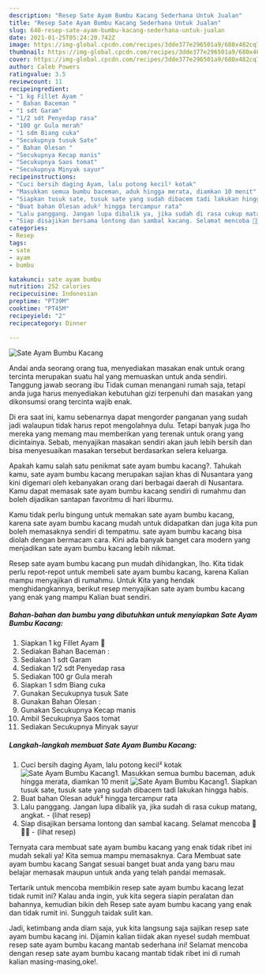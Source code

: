 ```yaml
---
description: "Resep Sate Ayam Bumbu Kacang Sederhana Untuk Jualan"
title: "Resep Sate Ayam Bumbu Kacang Sederhana Untuk Jualan"
slug: 640-resep-sate-ayam-bumbu-kacang-sederhana-untuk-jualan
date: 2021-01-25T05:24:20.742Z
image: https://img-global.cpcdn.com/recipes/3dde377e296501a9/680x482cq70/sate-ayam-bumbu-kacang-foto-resep-utama.jpg
thumbnail: https://img-global.cpcdn.com/recipes/3dde377e296501a9/680x482cq70/sate-ayam-bumbu-kacang-foto-resep-utama.jpg
cover: https://img-global.cpcdn.com/recipes/3dde377e296501a9/680x482cq70/sate-ayam-bumbu-kacang-foto-resep-utama.jpg
author: Caleb Powers
ratingvalue: 3.5
reviewcount: 11
recipeingredient:
- "1 kg Fillet Ayam "
- " Bahan Baceman "
- "1 sdt Garam"
- "1/2 sdt Penyedap rasa"
- "100 gr Gula merah"
- "1 sdm Biang cuka"
- "Secukupnya tusuk Sate"
- " Bahan Olesan "
- "Secukupnya Kecap manis"
- "Secukupnya Saos tomat"
- "Secukupnya Minyak sayur"
recipeinstructions:
- "Cuci bersih daging Ayam, lalu potong kecil² kotak"
- "Masukkan semua bumbu baceman, aduk hingga merata, diamkan 10 menit"
- "Siapkan tusuk sate, tusuk sate yang sudah dibacem tadi lakukan hingga habis."
- "Buat bahan Olesan aduk² hingga tercampur rata"
- "Lalu panggang. Jangan lupa dibalik ya, jika sudah di rasa cukup matang, angkat.           (lihat resep)"
- "Siap disajikan bersama lontong dan sambal kacang. Selamat mencoba 🥳🥳🥳           (lihat resep)"
categories:
- Resep
tags:
- sate
- ayam
- bumbu

katakunci: sate ayam bumbu 
nutrition: 252 calories
recipecuisine: Indonesian
preptime: "PT39M"
cooktime: "PT45M"
recipeyield: "2"
recipecategory: Dinner

---
```



![Sate Ayam Bumbu Kacang](https://img-global.cpcdn.com/recipes/3dde377e296501a9/680x482cq70/sate-ayam-bumbu-kacang-foto-resep-utama.jpg)

Andai anda seorang orang tua, menyediakan masakan enak untuk orang tercinta merupakan suatu hal yang memuaskan untuk anda sendiri. Tanggung jawab seorang ibu Tidak cuman menangani rumah saja, tetapi anda juga harus menyediakan kebutuhan gizi terpenuhi dan masakan yang dikonsumsi orang tercinta wajib enak.

Di era  saat ini, kamu sebenarnya dapat mengorder panganan yang sudah jadi walaupun tidak harus repot mengolahnya dulu. Tetapi banyak juga lho mereka yang memang mau memberikan yang terenak untuk orang yang dicintainya. Sebab, menyajikan masakan sendiri akan jauh lebih bersih dan bisa menyesuaikan masakan tersebut berdasarkan selera keluarga. 



Apakah kamu salah satu penikmat sate ayam bumbu kacang?. Tahukah kamu, sate ayam bumbu kacang merupakan sajian khas di Nusantara yang kini digemari oleh kebanyakan orang dari berbagai daerah di Nusantara. Kamu dapat memasak sate ayam bumbu kacang sendiri di rumahmu dan boleh dijadikan santapan favoritmu di hari liburmu.

Kamu tidak perlu bingung untuk memakan sate ayam bumbu kacang, karena sate ayam bumbu kacang mudah untuk didapatkan dan juga kita pun boleh memasaknya sendiri di tempatmu. sate ayam bumbu kacang bisa diolah dengan bermacam cara. Kini ada banyak banget cara modern yang menjadikan sate ayam bumbu kacang lebih nikmat.

Resep sate ayam bumbu kacang pun mudah dihidangkan, lho. Kita tidak perlu repot-repot untuk membeli sate ayam bumbu kacang, karena Kalian mampu menyajikan di rumahmu. Untuk Kita yang hendak menghidangkannya, berikut resep menyajikan sate ayam bumbu kacang yang enak yang mampu Kalian buat sendiri.

<!--inarticleads1-->

##### Bahan-bahan dan bumbu yang dibutuhkan untuk menyiapkan Sate Ayam Bumbu Kacang:

1. Siapkan 1 kg Fillet Ayam 🍢
1. Sediakan  Bahan Baceman :
1. Sediakan 1 sdt Garam
1. Sediakan 1/2 sdt Penyedap rasa
1. Sediakan 100 gr Gula merah
1. Siapkan 1 sdm Biang cuka
1. Gunakan Secukupnya tusuk Sate
1. Gunakan  Bahan Olesan :
1. Gunakan Secukupnya Kecap manis
1. Ambil Secukupnya Saos tomat
1. Sediakan Secukupnya Minyak sayur




<!--inarticleads2-->

##### Langkah-langkah membuat Sate Ayam Bumbu Kacang:

1. Cuci bersih daging Ayam, lalu potong kecil² kotak
<img src="https://img-global.cpcdn.com/steps/89f450425d680c85/160x128cq70/sate-ayam-bumbu-kacang-langkah-memasak-1-foto.jpg" alt="Sate Ayam Bumbu Kacang">1. Masukkan semua bumbu baceman, aduk hingga merata, diamkan 10 menit
<img src="https://img-global.cpcdn.com/steps/2adc7560657eafa8/160x128cq70/sate-ayam-bumbu-kacang-langkah-memasak-2-foto.jpg" alt="Sate Ayam Bumbu Kacang">1. Siapkan tusuk sate, tusuk sate yang sudah dibacem tadi lakukan hingga habis.
1. Buat bahan Olesan aduk² hingga tercampur rata
1. Lalu panggang. Jangan lupa dibalik ya, jika sudah di rasa cukup matang, angkat. -           (lihat resep)
1. Siap disajikan bersama lontong dan sambal kacang. Selamat mencoba 🥳🥳🥳 -           (lihat resep)




Ternyata cara membuat sate ayam bumbu kacang yang enak tidak ribet ini mudah sekali ya! Kita semua mampu memasaknya. Cara Membuat sate ayam bumbu kacang Sangat sesuai banget buat anda yang baru mau belajar memasak maupun untuk anda yang telah pandai memasak.

Tertarik untuk mencoba membikin resep sate ayam bumbu kacang lezat tidak rumit ini? Kalau anda ingin, yuk kita segera siapin peralatan dan bahannya, kemudian bikin deh Resep sate ayam bumbu kacang yang enak dan tidak rumit ini. Sungguh taidak sulit kan. 

Jadi, ketimbang anda diam saja, yuk kita langsung saja sajikan resep sate ayam bumbu kacang ini. Dijamin kalian tiidak akan nyesel sudah membuat resep sate ayam bumbu kacang mantab sederhana ini! Selamat mencoba dengan resep sate ayam bumbu kacang mantab tidak ribet ini di rumah kalian masing-masing,oke!.

